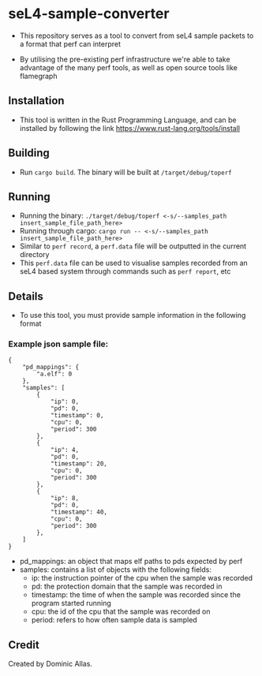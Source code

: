 # seL4-sample-converter
- This repository serves as a tool to convert from seL4 sample packets to a format that perf can interpret

- By utilising the pre-existing perf infrastructure we're able to take advantage of the many perf tools, as well as open source tools like flamegraph

## Installation
- This tool is written in the Rust Programming Language, and can be installed by following the link https://www.rust-lang.org/tools/install

## Building
- Run ``cargo build``. The binary will be built at ``/target/debug/toperf``

## Running
- Running the binary: ``./target/debug/toperf <-s/--samples_path insert_sample_file_path_here>``
- Running through cargo: ``cargo run -- <-s/--samples_path insert_sample_file_path_here>``
- Similar to ``perf record``, a ``perf.data`` file will be outputted in the current directory
- This ``perf.data`` file can be used to visualise samples recorded from an seL4 based system through commands such as ``perf report``, etc

## Details
- To use this tool, you must provide sample information in the following format

### Example json sample file:
```
{
    "pd_mappings": {
        "a.elf": 0
    },
    "samples": [
        {
            "ip": 0,
            "pd": 0,
            "timestamp": 0,
            "cpu": 0,
            "period": 300
        },
        {
            "ip": 4,
            "pd": 0,
            "timestamp": 20,
            "cpu": 0,
            "period": 300
        },
        {
            "ip": 8,
            "pd": 0,
            "timestamp": 40,
            "cpu": 0,
            "period": 300
        },
    ]
}
```

- pd_mappings: an object that maps elf paths to pds expected by perf
- samples: contains a list of objects with the following fields:
    - ip: the instruction pointer of the cpu when the sample was recorded
    - pd: the protection domain that the sample was recorded in
    - timestamp: the time of when the sample was recorded since the program started running
    - cpu: the id of the cpu that the sample was recorded on
    - period: refers to how often sample data is sampled

## Credit

Created by Dominic Allas.
